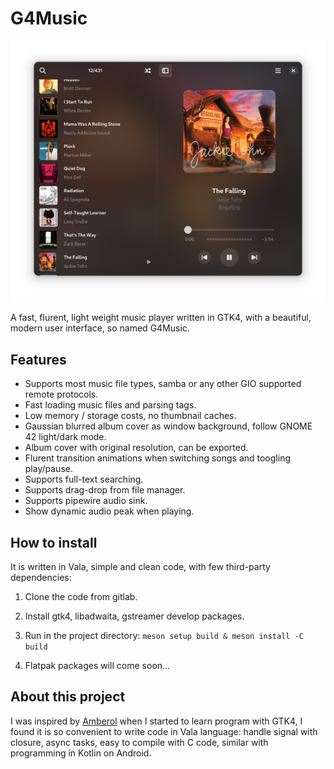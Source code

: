 # G4Music

![Screen shot](./shots/the-falling.png)

A fast, flurent, light weight music player written in GTK4, with a beautiful, modern user interface, so named G4Music.

## Features
- Supports most music file types,  samba or any other GIO supported remote protocols.
- Fast loading music files and parsing tags.
- Low memory / storage costs, no thumbnail caches.
- Gaussian blurred album cover as window background, follow GNOME 42 light/dark mode.
- Album cover with original resolution, can be exported.
- Flurent transition animations when switching songs and toogling play/pause.
- Supports full-text searching.
- Supports drag-drop from file manager.
- Supports pipewire audio sink.
- Show dynamic audio peak when playing.

## How to install 
It is written in Vala, simple and clean code, with few third-party dependencies:

1. Clone the code from gitlab.

2. Install gtk4, libadwaita, gstreamer develop packages.

3. Run in the project directory: `meson setup build & meson install -C build`

4. Flatpak packages will come soon...

## About this project
I was inspired by [Amberol](https://gitlab.gnome.org/World/amberol) when I started to learn program with GTK4, I found it is so convenient to write code in Vala language: handle signal with closure, async tasks, easy to compile with C code, similar with programming in Kotlin on Android.
